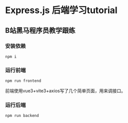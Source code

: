 # Express.js 后端学习tutorial
## B站黑马程序员教学跟练

### 安装依赖
```
npm i
```

### 运行前端
```
npm run frontend
```
前端使用vue3+vite3+axios写了几个简单页面，用来调接口。

### 运行后端
```
npm run backend
```